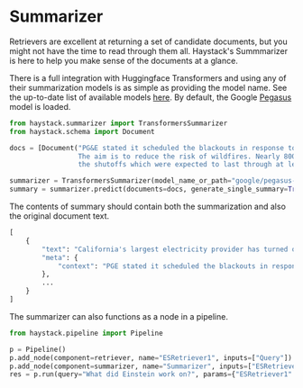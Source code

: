<!---
title: "Summarizer"
metaTitle: "Summarizer"
metaDescription: "Using the Summarizer Node"
slug: "/docs/summarizer"
date: "2021-04-16"
id: "summarizermd"
--->

# Summarizer

Retrievers are excellent at returning a set of candidate documents,
but you might not have the time to read through them all.
Haystack's Summmarizer is here to help you make sense of the documents at a glance.

There is a full integration with Huggingface Transformers and using any of their summarization
models is as simple as providing the model name.
See the up-to-date list of available models [here](https://huggingface.co/models?filter=summarization).
By default, the Google [Pegasus](https://ai.googleblog.com/2020/06/pegasus-state-of-art-model-for.html) model is loaded.

```python
from haystack.summarizer import TransformersSummarizer
from haystack.schema import Document

docs = [Document("PG&E stated it scheduled the blackouts in response to forecasts for high winds amid dry conditions.\
                 The aim is to reduce the risk of wildfires. Nearly 800 thousand customers were scheduled to be affected by\
                 the shutoffs which were expected to last through at least midday tomorrow.")]

summarizer = TransformersSummarizer(model_name_or_path="google/pegasus-xsum")
summary = summarizer.predict(documents=docs, generate_single_summary=True)
```

The contents of summary should contain both the summarization and also the original document text.

```python
[
    {
        "text": "California's largest electricity provider has turned off power to hundreds of thousands of customers.",
        "meta": {
            "context": "PGE stated it scheduled the blackouts in response to forecasts for high winds amid dry conditions."
        },
        ...
    }
]
```

The summarizer can also functions as a node in a pipeline.

```python
from haystack.pipeline import Pipeline

p = Pipeline()
p.add_node(component=retriever, name="ESRetriever1", inputs=["Query"])
p.add_node(component=summarizer, name="Summarizer", inputs=["ESRetriever1"])
res = p.run(query="What did Einstein work on?", params={"ESRetriever1": {"top_k": 10}})
``` 
